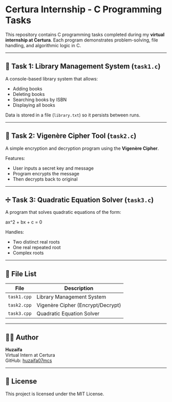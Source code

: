 # Certura Internship - C Programming Tasks

This repository contains C programming tasks completed during my **virtual internship at Certura**. Each program demonstrates problem-solving, file handling, and algorithmic logic in C.

---

## 📘 Task 1: Library Management System (`task1.c`)

A console-based library system that allows:
- Adding books  
- Deleting books  
- Searching books by ISBN  
- Displaying all books  

Data is stored in a file (`library.txt`) so it persists between runs.

---

## 🔐 Task 2: Vigenère Cipher Tool (`task2.c`)

A simple encryption and decryption program using the **Vigenère Cipher**.  

Features:
- User inputs a secret key and message  
- Program encrypts the message  
- Then decrypts back to original  

---

## ➗ Task 3: Quadratic Equation Solver (`task3.c`)

A program that solves quadratic equations of the form:

ax^2 + bx + c = 0


Handles:
- Two distinct real roots  
- One real repeated root  
- Complex roots  

---

## 📂 File List

| File     | Description                         |
|----------|-------------------------------------|
| `task1.cpp` | Library Management System          |
| `task2.cpp` | Vigenère Cipher (Encrypt/Decrypt)  |
| `task3.cpp` | Quadratic Equation Solver          |

---

## 👨‍💻 Author
**Huzaifa**  
Virtual Intern at Certura  
GitHub: [huzaifa07mcs](https://github.com/huzaifa07mcs)

---

## 📝 License
This project is licensed under the MIT License.  
